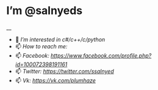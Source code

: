 # I’m @salnyeds
__
- 👀 *I’m interested in c#/c++/c/python*
- 📫 *How to reach me:*
- 📫 *Facebook: https://www.facebook.com/profile.php?id=100072398191161*
- 📫 *Twitter: https://twitter.com/ssalnyed*
- 📫 *Vk: https://vk.com/plumhaze*
